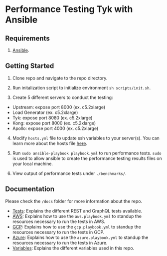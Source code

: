 # Performance Testing Tyk with Ansible

## Requirements
1. [Ansible](https://docs.ansible.com/ansible/latest/installation_guide/intro_installation.html).

## Getting Started
1. Clone repo and navigate to the repo directory.

2. Run initalization script to initialize environment `sh scripts/init.sh`.

3. Create 5 different servers to conduct the testing:
  - Upstream: expose port 8000 (ex. c5.2xlarge)
  - Load Generator (ex. c5.2xlarge)
  - Tyk: expose port 8080 (ex. c5.2xlarge)
  - Kong: expose port 8000 (ex. c5.2xlarge)
  - Apollo: expose port 4000 (ex. c5.2xlarge)

4. Modify `hosts.yml` file to update ssh variables to your server(s). You can learn more about the hosts file [here](https://docs.ansible.com/ansible/latest/user_guide/intro_inventory.html).

5. Run `sudo ansible-playbook playbook.yml` to run performance tests. `sudo` is used to allow ansible to create the performance testing results files on your local machine.

6. View output of performance tests under `./benchmarks/`.

## Documentation
Please check the `/docs` folder for more information about the repo.

- [Tests](/docs/tests.md): Explains the different REST and GraphQL tests available.
- [AWS](/docs/aws.md): Explains how to use the `aws.playbook.yml` to standup the resources necessary to run the tests in AWS.
- [GCP](/docs/gcp.md): Explains how to use the `gcp.playbook.yml` to standup the resources necessary to run the tests in GCP.
- [Azure](/docs/azure.md): Explains how to use the `azure.playbook.yml` to standup the resources necessary to run the tests in Azure.
- [Variables](/docs/variables.md): Explains the different variables used in this repo.
